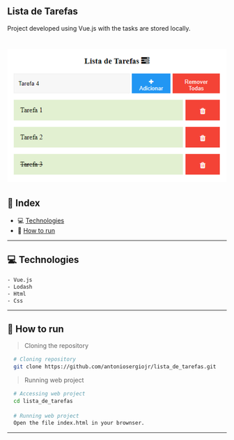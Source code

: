﻿## Lista de Tarefas

Project developed using Vue.js with the tasks are stored locally.

<h1 align="center">
  <img alt="Tela" src="./assets/img/print.png">
</h1>

## 📌 Index
- 💻 [Technologies](#-technologies)
- 🚀 [How to run](#-how-to-run)

---

## 💻 Technologies
    - Vue.js
    - Lodash
    - Html
    - Css
---

## 🚀 How to run

  > Cloning the repository
  ```bash
    # Cloning repository
    git clone https://github.com/antoniosergiojr/lista_de_tarefas.git
  ```

  > Running web project
  ```bash
    # Accessing web project
    cd lista_de_tarefas
    
    # Running web project
    Open the file index.html in your brownser.
  ```
---
